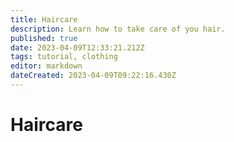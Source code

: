 ```yaml
---
title: Haircare
description: Learn how to take care of you hair.
published: true
date: 2023-04-09T12:33:21.212Z
tags: tutorial, clothing
editor: markdown
dateCreated: 2023-04-09T09:22:16.430Z
---
```


# Haircare